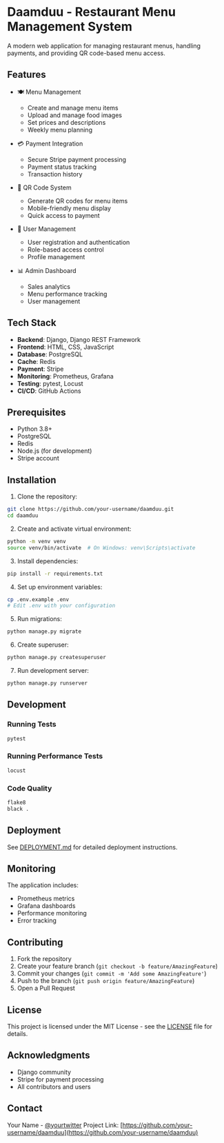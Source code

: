 # Daamduu - Restaurant Menu Management System

A modern web application for managing restaurant menus, handling payments, and providing QR code-based menu access.

## Features

- 🍽️ Menu Management
  - Create and manage menu items
  - Upload and manage food images
  - Set prices and descriptions
  - Weekly menu planning

- 💳 Payment Integration
  - Secure Stripe payment processing
  - Payment status tracking
  - Transaction history

- 📱 QR Code System
  - Generate QR codes for menu items
  - Mobile-friendly menu display
  - Quick access to payment

- 👥 User Management
  - User registration and authentication
  - Role-based access control
  - Profile management

- 📊 Admin Dashboard
  - Sales analytics
  - Menu performance tracking
  - User management

## Tech Stack

- **Backend**: Django, Django REST Framework
- **Frontend**: HTML, CSS, JavaScript
- **Database**: PostgreSQL
- **Cache**: Redis
- **Payment**: Stripe
- **Monitoring**: Prometheus, Grafana
- **Testing**: pytest, Locust
- **CI/CD**: GitHub Actions

## Prerequisites

- Python 3.8+
- PostgreSQL
- Redis
- Node.js (for development)
- Stripe account

## Installation

1. Clone the repository:
```bash
git clone https://github.com/your-username/daamduu.git
cd daamduu
```

2. Create and activate virtual environment:
```bash
python -m venv venv
source venv/bin/activate  # On Windows: venv\Scripts\activate
```

3. Install dependencies:
```bash
pip install -r requirements.txt
```

4. Set up environment variables:
```bash
cp .env.example .env
# Edit .env with your configuration
```

5. Run migrations:
```bash
python manage.py migrate
```

6. Create superuser:
```bash
python manage.py createsuperuser
```

7. Run development server:
```bash
python manage.py runserver
```

## Development

### Running Tests
```bash
pytest
```

### Running Performance Tests
```bash
locust
```

### Code Quality
```bash
flake8
black .
```

## Deployment

See [DEPLOYMENT.md](DEPLOYMENT.md) for detailed deployment instructions.

## Monitoring

The application includes:
- Prometheus metrics
- Grafana dashboards
- Performance monitoring
- Error tracking

## Contributing

1. Fork the repository
2. Create your feature branch (`git checkout -b feature/AmazingFeature`)
3. Commit your changes (`git commit -m 'Add some AmazingFeature'`)
4. Push to the branch (`git push origin feature/AmazingFeature`)
5. Open a Pull Request

## License

This project is licensed under the MIT License - see the [LICENSE](LICENSE) file for details.

## Acknowledgments

- Django community
- Stripe for payment processing
- All contributors and users

## Contact

Your Name - [@yourtwitter](https://twitter.com/yourtwitter)
Project Link: [https://github.com/your-username/daamduu](https://github.com/your-username/daamduu) 